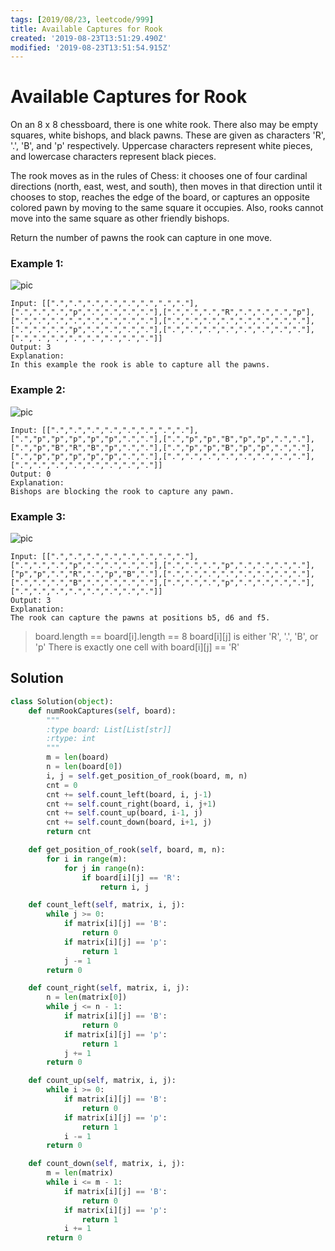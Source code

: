 ```yaml
---
tags: [2019/08/23, leetcode/999]
title: Available Captures for Rook
created: '2019-08-23T13:51:29.490Z'
modified: '2019-08-23T13:51:54.915Z'
---
```


# Available Captures for Rook

On an 8 x 8 chessboard, there is one white rook.  There also may be empty squares, white bishops, and black pawns.  These are given as characters 'R', '.', 'B', and 'p' respectively. Uppercase characters represent white pieces, and lowercase characters represent black pieces.

The rook moves as in the rules of Chess: it chooses one of four cardinal directions (north, east, west, and south), then moves in that direction until it chooses to stop, reaches the edge of the board, or captures an opposite colored pawn by moving to the same square it occupies.  Also, rooks cannot move into the same square as other friendly bishops.

Return the number of pawns the rook can capture in one move.


### Example 1:

![pic](https://assets.leetcode.com/uploads/2019/02/20/1253_example_1_improved.PNG)

```
Input: [[".",".",".",".",".",".",".","."],[".",".",".","p",".",".",".","."],[".",".",".","R",".",".",".","p"],[".",".",".",".",".",".",".","."],[".",".",".",".",".",".",".","."],[".",".",".","p",".",".",".","."],[".",".",".",".",".",".",".","."],[".",".",".",".",".",".",".","."]]
Output: 3
Explanation:
In this example the rook is able to capture all the pawns.
```

### Example 2:

![pic](https://assets.leetcode.com/uploads/2019/02/19/1253_example_2_improved.PNG)

```
Input: [[".",".",".",".",".",".",".","."],[".","p","p","p","p","p",".","."],[".","p","p","B","p","p",".","."],[".","p","B","R","B","p",".","."],[".","p","p","B","p","p",".","."],[".","p","p","p","p","p",".","."],[".",".",".",".",".",".",".","."],[".",".",".",".",".",".",".","."]]
Output: 0
Explanation:
Bishops are blocking the rook to capture any pawn.
```

### Example 3:

![pic](https://assets.leetcode.com/uploads/2019/02/20/1253_example_3_improved.PNG)

```
Input: [[".",".",".",".",".",".",".","."],[".",".",".","p",".",".",".","."],[".",".",".","p",".",".",".","."],["p","p",".","R",".","p","B","."],[".",".",".",".",".",".",".","."],[".",".",".","B",".",".",".","."],[".",".",".","p",".",".",".","."],[".",".",".",".",".",".",".","."]]
Output: 3
Explanation:
The rook can capture the pawns at positions b5, d6 and f5.
```


> board.length == board[i].length == 8
> board[i][j] is either 'R', '.', 'B', or 'p'
> There is exactly one cell with board[i][j] == 'R'

## Solution

```python
class Solution(object):
    def numRookCaptures(self, board):
        """
        :type board: List[List[str]]
        :rtype: int
        """
        m = len(board)
        n = len(board[0])
        i, j = self.get_position_of_rook(board, m, n)
        cnt = 0
        cnt += self.count_left(board, i, j-1)
        cnt += self.count_right(board, i, j+1)
        cnt += self.count_up(board, i-1, j)
        cnt += self.count_down(board, i+1, j)
        return cnt

    def get_position_of_rook(self, board, m, n):
        for i in range(m):
            for j in range(n):
                if board[i][j] == 'R':
                    return i, j

    def count_left(self, matrix, i, j):
        while j >= 0:
            if matrix[i][j] == 'B':
                return 0
            if matrix[i][j] == 'p':
                return 1
            j -= 1
        return 0

    def count_right(self, matrix, i, j):
        n = len(matrix[0])
        while j <= n - 1:
            if matrix[i][j] == 'B':
                return 0
            if matrix[i][j] == 'p':
                return 1
            j += 1
        return 0

    def count_up(self, matrix, i, j):
        while i >= 0:
            if matrix[i][j] == 'B':
                return 0
            if matrix[i][j] == 'p':
                return 1
            i -= 1
        return 0

    def count_down(self, matrix, i, j):
        m = len(matrix)
        while i <= m - 1:
            if matrix[i][j] == 'B':
                return 0
            if matrix[i][j] == 'p':
                return 1
            i += 1
        return 0
```
